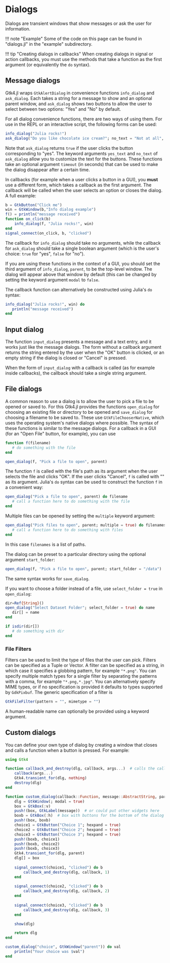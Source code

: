 # Dialogs

Dialogs are transient windows that show messages or ask the user for information.

!!! note "Example"
    Some of the code on this page can be found in "dialogs.jl" in the "example" subdirectory.

!!! tip "Creating dialogs in callbacks"
    When creating dialogs in signal or action callbacks, you must use the methods that take a function as the first argument (or equivalently the `do` syntax).

## Message dialogs

Gtk4.jl wraps `GtkAlertDialog` in convenience functions  `info_dialog` and `ask_dialog`.
Each takes a string for a message to show and an optional parent window, and `ask_dialog` shows two buttons to allow the user to select between two options: "Yes" and "No" by default.

For all dialog convenience functions, there are two ways of using them. For use in the REPL or an interactive script, the following forms can be used:

```julia
info_dialog("Julia rocks!")
ask_dialog("Do you like chocolate ice cream?"; no_text = "Not at all", yes_text = "I like it") && println("That's my favorite too.")
```
Note that `ask_dialog` returns `true` if the user clicks the button corresponding to "yes". The keyword arguments `yes_text` and `no_text` of `ask_dialog` allow you to customize the text for the buttons. These functions take an optional argument `timeout` (in seconds) that can be used to make the dialog disappear after a certain time.

In callbacks (for example when a user clicks a button in a GUI), you **must** use a different form, which takes a callback as the first argument. 
The callback will be called when the user selects an option or closes the dialog. A full example:
```julia
b = GtkButton("Click me")
win = GtkWindow(b,"Info dialog example")
f() = println("message received")
function on_click(b)
    info_dialog(f, "Julia rocks!", win)
end
signal_connect(on_click, b, "clicked")
```
The callback for `info_dialog` should take no arguments, while the callback for `ask_dialog` should take a single boolean argument (which is the user's choice: `true` for "yes", `false` for "no").

If you are using these functions in the context of a GUI, you should set the third argument of `info_dialog`, `parent`, to be the top-level window. The dialog will appear above that window by default (this can be changed by setting the keyword argument `modal` to `false`.

The callback function can alternatively be constructed using Julia's `do` syntax:
```julia
info_dialog("Julia rocks!", win) do
   println("message received")
end
```

## Input dialog

The function `input_dialog` presents a message and a text entry, and it works just like the message dialogs.
The form without a callback argument returns the string entered by the user when the "OK" button is clicked, or an empty string if the dialog is closed or "Cancel" is pressed.

When the form of `input_dialog` with a callback is called (as for example inside callbacks), the callback should take a single string argument.

## File dialogs

A common reason to use a dialog is to allow the user to pick a file to be opened or saved to.
For this Gtk4.jl provides the functions `open_dialog` for choosing an existing file or directory to be opened and `save_dialog` for choosing a filename to be saved to.
These use `GtkFileChooserNative`, which uses the operating system's native dialogs where possible.
The syntax of these functions is similar to the message dialogs.
For a callback in a GUI (for an "Open File" button, for example), you can use
```julia
function f(filename)
   # do something with the file
end

open_dialog(f, "Pick a file to open", parent)
```
The function `f` is called with the file's path as its argument when the user selects the file and clicks "OK".
If the user clicks "Cancel", `f` is called with "" as its argument.
Julia's `do` syntax can be used to construct the function `f` in a convenient way:
```julia
open_dialog("Pick a file to open", parent) do filename
   # call a function here to do something with the file
end
```
Multiple files can be opened by setting the `multiple` keyword argument:
```julia
open_dialog("Pick files to open", parent; multiple = true) do filenames
   # call a function here to do something with files
end
```
In this case `filenames` is a list of paths.

The dialog can be preset to a particular directory using the optional argument `start_folder`:
```julia
open_dialog(f, "Pick a file to open", parent; start_folder = "/data")
```
The same syntax works for `save_dialog`.

If you want to choose a folder instead of a file, use `select_folder = true` in `open_dialog`:
```julia
dir=Ref{String}()
open_dialog("Select Dataset Folder"; select_folder = true) do name
   dir[] = name
end

if isdir(dir[])
   # do something with dir
end
```

### File Filters
Filters can be used to limit the type of files that the user can pick. Filters can be specified as a Tuple or Vector.
A filter can be specified as a string, in which case it specifies a globbing pattern, for example `"*.png"`.
You can specify multiple match types for a single filter by separating the patterns with a comma, for example `"*.png,*.jpg"`.
You can alternatively specify MIME types, or if no specification is provided it defaults to types supported by `GdkPixbuf`.
The generic specification of a filter is
```julia
GtkFileFilter(pattern = "", mimetype = "")
```
A human-readable name can optionally be provided using a keyword argument.

## Custom dialogs

You can define your own type of dialog by creating a window that closes and calls a function when a button is pressed.
For example:
```julia
using Gtk4

function callback_and_destroy(dlg, callback, args...)  # calls the callback and destroys the dialog
    callback(args...)
    Gtk4.transient_for(dlg, nothing)
    destroy(dlg)
end

function custom_dialog(callback::Function, message::AbstractString, parent::GtkWindow)
    dlg = GtkWindow(; modal = true)
    box = GtkBox(:v)
    push!(box, GtkLabel(message))  # or could put other widgets here
    boxb = GtkBox(:h)  # box with buttons for the bottom of the dialog
    push!(box, boxb)
    choice1 = GtkButton("Choice 1"; hexpand = true)
    choice2 = GtkButton("Choice 2"; hexpand = true)
    choice3 = GtkButton("Choice 3"; hexpand = true)
    push!(boxb, choice1)
    push!(boxb, choice2)
    push!(boxb, choice3)
    Gtk4.transient_for(dlg, parent)
    dlg[] = box
    
    signal_connect(choice1, "clicked") do b
        callback_and_destroy(dlg, callback, 1)
    end
    
    signal_connect(choice2, "clicked") do b
        callback_and_destroy(dlg, callback, 2)
    end
    
    signal_connect(choice3, "clicked") do b
        callback_and_destroy(dlg, callback, 3)
    end

    show(dlg)

    return dlg
end

custom_dialog("choice", GtkWindow("parent")) do val
    println("Your choice was $val")
end
```

